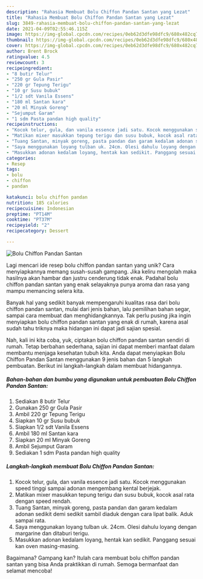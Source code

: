 ```yaml
---
description: "Rahasia Membuat Bolu Chiffon Pandan Santan yang Lezat"
title: "Rahasia Membuat Bolu Chiffon Pandan Santan yang Lezat"
slug: 3849-rahasia-membuat-bolu-chiffon-pandan-santan-yang-lezat
date: 2021-04-09T02:55:46.115Z
image: https://img-global.cpcdn.com/recipes/0eb62d3dfe98dfc9/680x482cq70/bolu-chiffon-pandan-santan-foto-resep-utama.jpg
thumbnail: https://img-global.cpcdn.com/recipes/0eb62d3dfe98dfc9/680x482cq70/bolu-chiffon-pandan-santan-foto-resep-utama.jpg
cover: https://img-global.cpcdn.com/recipes/0eb62d3dfe98dfc9/680x482cq70/bolu-chiffon-pandan-santan-foto-resep-utama.jpg
author: Brent Brock
ratingvalue: 4.5
reviewcount: 3
recipeingredient:
- "8 butir Telur"
- "250 gr Gula Pasir"
- "220 gr Tepung Terigu"
- "10 gr Susu bubuk"
- "1/2 sdt Vanila Essens"
- "180 ml Santan kara"
- "20 ml Minyak Goreng"
- "Sejumput Garam"
- "1 sdm Pasta pandan high quality"
recipeinstructions:
- "Kocok telur, gula, dan vanila essence jadi satu. Kocok menggunakan speed tinggi sampai adonan mengembang kental berjejak."
- "Matikan mixer masukkan tepung terigu dan susu bubuk, kocok asal rata dengan speed rendah."
- "Tuang Santan, minyak goreng, pasta pandan dan garam kedalam adonan sedikit demi sedikit sambil diaduk dengan cara lipat balik. Aduk sampai rata."
- "Saya menggunakan loyang tulban uk. 24cm. Olesi dahulu loyang dengan margarine dan ditaburi terigu."
- "Masukkan adonan kedalam loyang, hentak kan sedikit. Panggang sesuai kan oven masing-masing."
categories:
- Resep
tags:
- bolu
- chiffon
- pandan

katakunci: bolu chiffon pandan 
nutrition: 185 calories
recipecuisine: Indonesian
preptime: "PT14M"
cooktime: "PT37M"
recipeyield: "2"
recipecategory: Dessert

---
```



![Bolu Chiffon Pandan Santan](https://img-global.cpcdn.com/recipes/0eb62d3dfe98dfc9/680x482cq70/bolu-chiffon-pandan-santan-foto-resep-utama.jpg)

Lagi mencari ide resep bolu chiffon pandan santan yang unik? Cara menyiapkannya memang susah-susah gampang. Jika keliru mengolah maka hasilnya akan hambar dan justru cenderung tidak enak. Padahal bolu chiffon pandan santan yang enak selayaknya punya aroma dan rasa yang mampu memancing selera kita.

Banyak hal yang sedikit banyak mempengaruhi kualitas rasa dari bolu chiffon pandan santan, mulai dari jenis bahan, lalu pemilihan bahan segar, sampai cara membuat dan menghidangkannya. Tak perlu pusing jika ingin menyiapkan bolu chiffon pandan santan yang enak di rumah, karena asal sudah tahu triknya maka hidangan ini dapat jadi sajian spesial.




Nah, kali ini kita coba, yuk, ciptakan bolu chiffon pandan santan sendiri di rumah. Tetap berbahan sederhana, sajian ini dapat memberi manfaat dalam membantu menjaga kesehatan tubuh kita. Anda dapat menyiapkan Bolu Chiffon Pandan Santan menggunakan 9 jenis bahan dan 5 langkah pembuatan. Berikut ini langkah-langkah dalam membuat hidangannya.

<!--inarticleads1-->

##### Bahan-bahan dan bumbu yang digunakan untuk pembuatan Bolu Chiffon Pandan Santan:

1. Sediakan 8 butir Telur
1. Gunakan 250 gr Gula Pasir
1. Ambil 220 gr Tepung Terigu
1. Siapkan 10 gr Susu bubuk
1. Siapkan 1/2 sdt Vanila Essens
1. Ambil 180 ml Santan kara
1. Siapkan 20 ml Minyak Goreng
1. Ambil Sejumput Garam
1. Sediakan 1 sdm Pasta pandan high quality




<!--inarticleads2-->

##### Langkah-langkah membuat Bolu Chiffon Pandan Santan:

1. Kocok telur, gula, dan vanila essence jadi satu. Kocok menggunakan speed tinggi sampai adonan mengembang kental berjejak.
1. Matikan mixer masukkan tepung terigu dan susu bubuk, kocok asal rata dengan speed rendah.
1. Tuang Santan, minyak goreng, pasta pandan dan garam kedalam adonan sedikit demi sedikit sambil diaduk dengan cara lipat balik. Aduk sampai rata.
1. Saya menggunakan loyang tulban uk. 24cm. Olesi dahulu loyang dengan margarine dan ditaburi terigu.
1. Masukkan adonan kedalam loyang, hentak kan sedikit. Panggang sesuai kan oven masing-masing.




Bagaimana? Gampang kan? Itulah cara membuat bolu chiffon pandan santan yang bisa Anda praktikkan di rumah. Semoga bermanfaat dan selamat mencoba!
